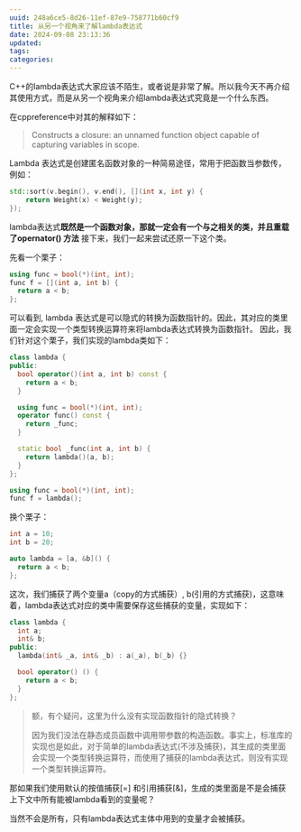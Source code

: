 ```yaml
---
uuid: 248a6ce5-8d26-11ef-87e9-758771b60cf9
title: 从另一个视角来了解lambda表达式
date: 2024-09-08 23:13:36
updated:
tags:
categories:
---
```


C++的lambda表达式大家应该不陌生，或者说是非常了解。所以我今天不再介绍其使用方式，而是从另一个视角来介绍lambda表达式究竟是一个什么东西。

在cppreference中对其的解释如下：
> Constructs a closure: an unnamed function object capable of capturing variables in scope.

Lambda 表达式是创建匿名函数对象的一种简易途径，常用于把函数当参数传，例如：
```c++
std::sort(v.begin(), v.end(), [](int x, int y) {
    return Weight(x) < Weight(y);
});
```

lambda表达式**既然是一个函数对象，那就一定会有一个与之相关的类，并且重载了opernator() 方法** 接下来，我们一起来尝试还原一下这个类。

先看一个栗子：
```c++
using func = bool(*)(int, int);
func f = [](int a, int b) {
  return a < b;
};
```
可以看到, lambda 表达式是可以隐式的转换为函数指针的。因此，其对应的类里面一定会实现一个类型转换运算符来将lambda表达式转换为函数指针。
因此，我们针对这个栗子，我们实现的lambda类如下：
```C++
class lambda {
public:
  bool operator()(int a, int b) const {
    return a < b;
  }

  using func = bool(*)(int, int);
  operator func() const {
    return _func;
  }

  static bool _func(int a, int b) {
    return lambda()(a, b);
  }
};

using func = bool(*)(int, int);
func f = lambda();
```

换个栗子：
```c++
int a = 10;
int b = 20;

auto lambda = [a, &b]() {
  return a < b;
};

```

这次，我们捕获了两个变量a（copy的方式捕获）, b(引用的方式捕获)，这意味着，lambda表达式对应的类中需要保存这些捕获的变量，实现如下：
```c++
class lambda {
  int a;
  int& b;
public:
  lambda(int& _a, int& _b) : a(_a), b(_b) {}

  bool operator() () {
    return a < b;
  }
};
```

> 额，有个疑问，这里为什么没有实现函数指针的隐式转换？
> 
> 因为我们没法在静态成员函数中调用带参数的构造函数。事实上，标准库的实现也是如此，对于简单的lambda表达式(不涉及捕获)，其生成的类里面会实现一个类型转换运算符，而使用了捕获的lambda表达式，则没有实现一个类型转换运算符。

那如果我们使用默认的按值捕获[=] 和引用捕获[&]，生成的类里面是不是会捕获
上下文中所有能被lambda看到的变量呢？

当然不会是所有，只有lambda表达式主体中用到的变量才会被捕获。



